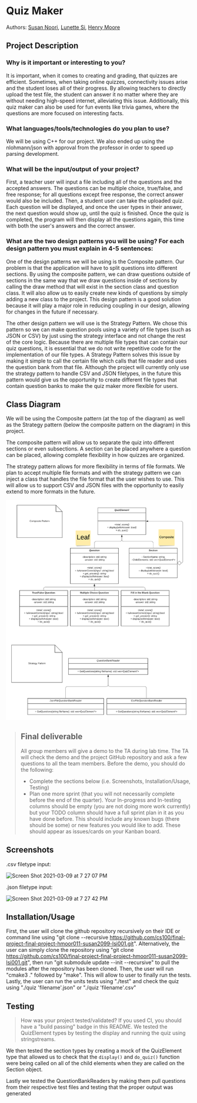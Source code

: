 # Quiz Maker
Authors: [Susan Noori](https://github.com/susan2099), [Lunette Si](https://github.com/lunettesi), [Henry Moore](https://github.com/hmoorerg)

## Project Description
### Why is it important or interesting to you?
It is important, when it comes to creating and grading, that quizzes are efficient. Sometimes, when taking online quizzes, connectivity issues arise and the student loses all of their progress. By allowing teachers to directly upload the test file, the student can answer it no matter where they are without needing high-speed internet, alleviating this issue. Additionally, this quiz maker can also be used for fun events like trivia games, where the questions are more focused on interesting facts. 
### What languages/tools/technologies do you plan to use?
We will be using C++ for our project. We also ended up using the  nlohmann/json with approval from the professor in order to speed up parsing development. 
### What will be the input/output of your project?
First, a teacher user will input a file including all of the questions and the accepted answers. The questions can be multiple choice, true/false, and free response; for all questions except free response, the correct answer would also be included. Then, a student user can take the uploaded quiz. Each question will be displayed, and once the user types in their answer, the next question would show up, until the quiz is finished. Once the quiz is completed, the program will then display all the questions again, this time with both the user's answers and the correct answer.
### What are the two design patterns you will be using? For each design pattern you must explain in 4-5 sentences:
One of the design patterns we will be using is the Composite pattern. Our problem is that the application will have to split questions into different sections. By using the composite pattern, we can draw questions outside of sections in the same way that we draw questions inside of sections by calling the draw method that will exist in the section class and question class. It will also allow us to easily create new kinds of questions by simply adding a new class to the project. This design pattern is a good solution because it will play a major role in reducing coupling in our design, allowing for changes in the future if necessary.

The other design pattern we will use is the Strategy Pattern. We chose this pattern so we can make question pools using a variety of file types (such as JSON or CSV) by just using the strategy interface and not change the rest of the core logic. Because there are multiple file types that can contain our quiz questions, it is essential that we do not write repetitive code for the implementation of our file types. A Strategy Pattern solves this issue by making it simple to call the certain file which calls that file reader and uses the question bank from that file. Although the project will currently only use the strategy pattern to handle CSV and JSON filetypes, in the future this pattern would give us the opportunity to create different file types that contain question banks to make the quiz maker more flexible for users.

## Class Diagram
 We will be using the Composite pattern (at the top of the diagram) as well as the Strategy pattern (below the composite pattern on the diagram) in this project. 

The composite pattern will allow us to separate the quiz into different sections or even subsections. A section can be placed anywhere a question can be placed, allowing complete flexibility in how quizzes are organized.

The strategy pattern allows for more flexibility in terms of file formats. We plan to accept multiple file formats and with the strategy pattern we can inject a class that handles the file format that the user wishes to use. This will allow us to support CSV and JSON files with the opportunity to easily extend to more formats in the future.

 ![Class Diagram](FinalProjectDiagram.png)

 > ## Final deliverable
 > All group members will give a demo to the TA during lab time. The TA will check the demo and the project GitHub repository and ask a few questions to all the team members. 
 > Before the demo, you should do the following:
 > * Complete the sections below (i.e. Screenshots, Installation/Usage, Testing)
 > * Plan one more sprint (that you will not necessarily complete before the end of the quarter). Your In-progress and In-testing columns should be empty (you are not doing more work currently) but your TODO column should have a full sprint plan in it as you have done before. This should include any known bugs (there should be some) or new features you would like to add. These should appear as issues/cards on your Kanban board. 
 
 ## Screenshots
 .csv filetype input:
 
![Screen Shot 2021-03-09 at 7 27 07 PM](https://user-images.githubusercontent.com/76899884/110572165-c1264200-810d-11eb-9c6a-5f7154273ef9.png)

.json filetype input:

![Screen Shot 2021-03-09 at 7 27 42 PM](https://user-images.githubusercontent.com/76899884/110572172-c4b9c900-810d-11eb-872e-c9cfbe41ad74.png)

 ## Installation/Usage
 First, the user will clone the github repository recursively on their IDE or command line using "git clone --recursive https://github.com/cs100/final-project-final-project-hmoor011-susan2099-lsi001.git". Alternatively, the user can simply clone the repository using "git clone https://github.com/cs100/final-project-final-project-hmoor011-susan2099-lsi001.git", then run "git submodule update --init --recursive" to pull the modules after the repository has been cloned.
 Then, the user will run "cmake3 ." followed by "make". This will allow to user to finally run the tests.
 Lastly, the user can run the units tests using "./test" and check the quiz using "./quiz 'filename'.json" or "./quiz 'filename'.csv"
 

 ## Testing
 > How was your project tested/validated? If you used CI, you should have a "build passing" badge in this README.
We tested the QuizElement types by testing the display and running the quiz using stringstreams.

We then tested the section types by creating a mock of the QuizElement type that allowed us to check that the `display()` and `do_quiz()` function were being called on all of the child elements when they are called on the Section object.

Lastly we tested the QuestionBankReaders by making them pull questions from their respective test files and testing that the proper output was generated
 
